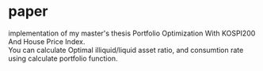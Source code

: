# paper
implementation of my master's thesis Portfolio Optimization With KOSPI200 And House Price Index. <br />
You can calculate Optimal illiquid/liquid asset ratio, and consumtion rate using calculate portfolio function.
